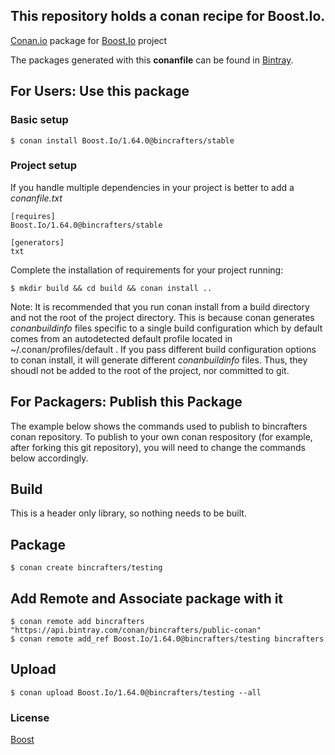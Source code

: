 ## This repository holds a conan recipe for Boost.Io.

[Conan.io](https://conan.io) package for [Boost.Io](https://github.com/Boostorg/Io) project

The packages generated with this **conanfile** can be found in [Bintray](https://bintray.com/bincrafters/conan-public/Boost.Io%3Abincrafters).

## For Users: Use this package

### Basic setup

    $ conan install Boost.Io/1.64.0@bincrafters/stable

### Project setup

If you handle multiple dependencies in your project is better to add a *conanfile.txt*

    [requires]
    Boost.Io/1.64.0@bincrafters/stable

    [generators]
    txt

Complete the installation of requirements for your project running:</small></span>

    $ mkdir build && cd build && conan install ..
	
Note: It is recommended that you run conan install from a build directory and not the root of the project directory.  This is because conan generates *conanbuildinfo* files specific to a single build configuration which by default comes from an autodetected default profile located in ~/.conan/profiles/default .  If you pass different build configuration options to conan install, it will generate different *conanbuildinfo* files.  Thus, they shoudl not be added to the root of the project, nor committed to git. 

## For Packagers: Publish this Package

The example below shows the commands used to publish to bincrafters conan repository. To publish to your own conan respository (for example, after forking this git repository), you will need to change the commands below accordingly. 

## Build  

This is a header only library, so nothing needs to be built.

## Package 

    $ conan create bincrafters/testing
	
## Add Remote and Associate package with it

	$ conan remote add bincrafters "https://api.bintray.com/conan/bincrafters/public-conan"
	$ conan remote add_ref Boost.Io/1.64.0@bincrafters/testing bincrafters

## Upload

    $ conan upload Boost.Io/1.64.0@bincrafters/testing --all

### License
[Boost](LICENSE)
